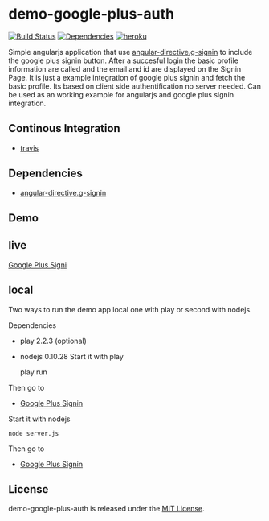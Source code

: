 demo-google-plus-auth
==================
[![Build Status](https://travis-ci.org/pussinboots/demo-google-plus-auth.svg?branch=master)](https://travis-ci.org/pussinboots/demo-google-plus-auth)
[![Dependencies](https://david-dm.org/pussinboots/demo-google-plus-auth.png)](https://david-dm.org/pussinboots/demo-google-plus-auth)
[![heroku](http://heroku-badge.heroku.com/?app=demo-gpa)](https://demo-gpa.herokuapp.com/products.html)

 

Simple angularjs application that use [angular-directive.g-signin](https://github.com/sirkitree/angular-directive.g-signin#example) to include the google plus signin button. After a succesful login the basic profile information are called and the email and id are displayed on the Signin Page. It is just a example integration of google plus signin and fetch the basic profile. Its based on client side authentification no server needed. Can be used as an working example for angularjs and google plus signin integration.

Continous Integration
------------
* [travis](https://travis-ci.org/pussinboots/demo-google-plus-auth)

Dependencies
------------
- [angular-directive.g-signin](https://github.com/sirkitree/angular-directive.g-signin#example)

Demo
-------------

live
------

[Google Plus Signi](https://demo-gpa.herokuapp.com/products.html)

local
------

Two ways to run the demo app local one with play or second with nodejs.

Dependencies
* play 2.2.3 (optional)
* nodejs 0.10.28
Start it with play

    play run
    
Then go to
* [Google Plus Signin](http://localhost:9000/products.html)

Start it with nodejs

    node server.js
    
Then go to
* [Google Plus Signin](http://localhost:9000/products.html)

License
--------------

demo-google-plus-auth is released under the [MIT License](http://opensource.org/licenses/MIT).
